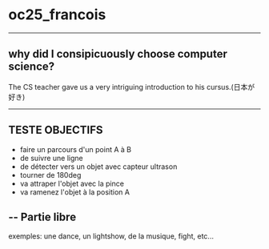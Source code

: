 # oc25_francois
---
why did I consipicuously choose computer science?
---
The CS teacher gave us a very intriguing introduction to his cursus.(日本が好き)

---
TESTE OBJECTIFS
---
- faire un parcours d'un point A à B
- de suivre une ligne
- de détecter vers un objet avec capteur ultrason
- tourner de 180deg
- va attraper l'objet avec la pince
- va ramenez l'objet à la position A

--
Partie libre
--
exemples: une dance, un lightshow, de la musique, fight, etc...
